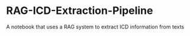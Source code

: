 # RAG-ICD-Extraction-Pipeline
A notebook that uses a RAG system to extract ICD information from texts
